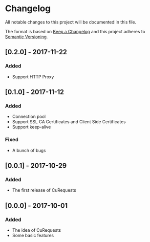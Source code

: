 # Changelog
All notable changes to this project will be documented in this file.

The format is based on [Keep a Changelog](http://keepachangelog.com/en/1.0.0/)
and this project adheres to [Semantic Versioning](http://semver.org/spec/v2.0.0.html).

## [0.2.0] - 2017-11-22
### Added
- Support HTTP Proxy

## [0.1.0] - 2017-11-12
### Added
- Connection pool
- Support SSL CA Certificates and Client Side Certificates
- Support keep-alive

### Fixed
- A bunch of bugs

## [0.0.1] - 2017-10-29
### Added
- The first release of CuRequests

## [0.0.0] - 2017-10-01
### Added
- The idea of CuRequests
- Some basic features
